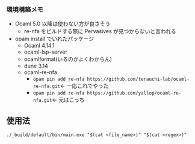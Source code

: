 ### 環境構築メモ

- Ocaml 5.0 以降は使わない方が良さそう
  - re-nfa をビルドする際に Pervasives が見つからないと言われる
- opam install でいれたパッケージ
  - Ocaml 4.14.1
  - ocaml-lsp-server
  - ocamlformat(いるのかよくわからん)
  - dune 3.14
  - ocaml-re-nfa
    - `opam pin add re-nfa https://github.com/terauchi-lab/ocaml-re-nfa.git`← 一応これでやった
    - `opam pin add re-nfa https://github.com/yallop/ocaml-re-nfa.git`← 元はこっち

## 使用法
`./_build/default/bin/main.exe "$(cat <file_name>)" "$(cat <regex>)"`
